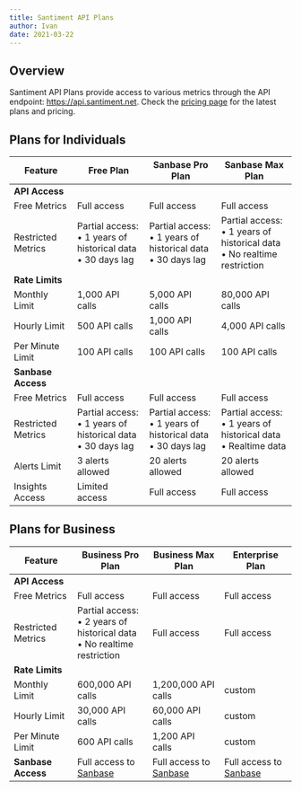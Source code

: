```yaml
---
title: Santiment API Plans
author: Ivan
date: 2021-03-22
---
```


## Overview

Santiment API Plans provide access to various metrics through the API endpoint: https://api.santiment.net. 
Check the [pricing page](https://app.santiment.net/pricing) for the latest plans and pricing.

## Plans for Individuals

| Feature | **Free Plan** | **Sanbase Pro Plan** | **Sanbase Max Plan** |
| --- | --- | --- | --- |
| **API Access** | | | |
| Free Metrics | Full access | Full access | Full access |
| Restricted Metrics | Partial access:<br>• 1 years of historical data<br>• 30 days lag | Partial access:<br>• 1 years of historical data<br>• 30 days lag | Partial access:<br>• 1 years of historical data<br>• No realtime restriction |
| **Rate Limits** | | | |
| Monthly Limit | 1,000 API calls | 5,000 API calls | 80,000 API calls |
| Hourly Limit | 500 API calls | 1,000 API calls | 4,000 API calls |
| Per Minute Limit | 100 API calls | 100 API calls | 100 API calls |
| **Sanbase Access** | | | |
| Free Metrics | Full access | Full access | Full access |
| Restricted Metrics | Partial access:<br>• 1 years of historical data<br>• 30 days lag | Partial access:<br>• 1 years of historical data<br>• 30 days lag | Partial access:<br>• 1 years of historical data<br>• Realtime data |
| Alerts Limit | 3 alerts allowed | 20 alerts allowed | 20 alerts allowed |
| Insights Access | Limited access | Full access | Full access |



## Plans for Business

| Feature | **Business Pro Plan** | **Business Max Plan** | **Enterprise Plan** |
| --- | --- | --- | --- |
| **API Access** | | | |           
| Free Metrics | Full access | Full access | Full access |            
| Restricted Metrics | Partial access:<br>• 2 years of historical data<br>• No realtime restriction | Full access | Full access |             
| **Rate Limits** | | | |              
| Monthly Limit | 600,000 API calls | 1,200,000 API calls | custom |
| Hourly Limit | 30,000 API calls | 60,000 API calls | custom |
| Per Minute Limit | 600 API calls | 1,200 API calls | custom |
| **Sanbase Access** | Full access to [Sanbase](https://app.santiment.net) | Full access to [Sanbase](https://app.santiment.net) | Full access to [Sanbase](https://app.santiment.net) |
